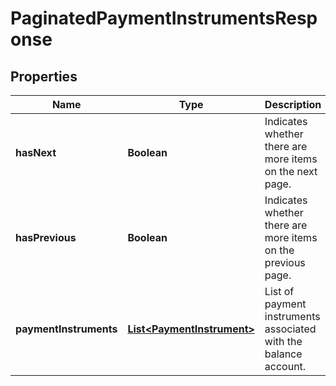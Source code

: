 

# PaginatedPaymentInstrumentsResponse


## Properties

| Name | Type | Description | Notes |
|------------ | ------------- | ------------- | -------------|
|**hasNext** | **Boolean** | Indicates whether there are more items on the next page. |  |
|**hasPrevious** | **Boolean** | Indicates whether there are more items on the previous page. |  |
|**paymentInstruments** | [**List&lt;PaymentInstrument&gt;**](PaymentInstrument.md) | List of payment instruments associated with the balance account. |  |



